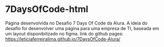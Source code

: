 # 7DaysOfCode-html
Página desenvolvida no Desafio 7 Days Of Code da Alura. A ideia do desafio foi desenvolver uma página para uma empresa de TI, baseada em um layout disponibilizado no figma.
link do github pages:  https://leticiaferreiralima.github.io/7DaysOfCode-Alura/
